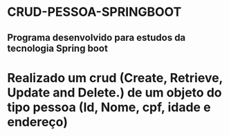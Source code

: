 # CRUD-PESSOA-SPRINGBOOT
## Programa desenvolvido para estudos da tecnologia Spring boot
# Realizado um crud (Create, Retrieve, Update and Delete.) de um objeto do tipo pessoa (Id, Nome, cpf, idade e endereço)
